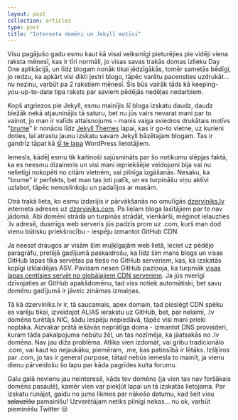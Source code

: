 ```yaml
---
layout: post
collection: articles
type: post
title: "Interneta domēni un Jekyll motīvi"
---
```


Visu pagājušo gadu esmu kaut kā visai veiksmīgi pieturējies pie vidēji viena raksta mēnesī, kas ir tīri normāli, jo visas savas trakās domas izlieku Day One aplikācijā, un līdz blogam nonāk tikai jēdzīgākās, tomēr sametās bēdīgi, jo redzu, ka apkārt visi dikti jestri blogo, tāpēc varētu pacensties uzdrukāt... nu nezinu, varbūt pa 2 rakstiem mēnesī. Šis būs vairāk tāds kā keeping-you-up-to-date tipa raksts par saviem pēdējās nedēļas nedarbiem.

Kopš atgriezos pie Jekyll, esmu mainījis šī bloga izskatu daudz, daudz biežāk nekā atjauninājis tā saturu, bet nu jūs vairs nevarat mani par to vainot, jo man ir valīds attaisnojums - manis vaiga sviedros drukātais motīvs "[brume](https://github.com/aigarsdz/brume "aigarsdz/brume")" ir nonācis līdz [Jekyll Themes](http://jekyllthemes.org "Jekyll Themes") lapai, kas ir go-to vietne, uz kurieni doties, lai atrastu jaunu izskatu savam Jekyll bāzētajam blogam. Tas ir gandrīz tāpat kā [šī te lapa](http://theme.wordpress.com "WordPress Themes for Blogs at WordPress.com") WordPress lietotājiem.

Iemesls, kādēļ esmu tik kaitinoši sajūsmināts par šo notikumu slēpjas faktā, ka es neesmu dizaineris un visi mani iepriekšējie veidojumi bija vai nu nelietīgi nokopēti no citām vietnēm, vai pilnīga izgāšanās. Nesaku, ka "brume" ir perfekts, bet man tas ļoti patīk, un es turpināšu viņu aktīvi uzlabot, tāpēc nenoslinkoju un padalījos ar masām.

Otrā trakā lieta, ko esmu izdarījis ir pārvākšanās no omulīgās [dzerviniks.lv](http://dzerviniks.lv "Aigars Dzerviniks") interneta adreses uz [dzerviniks.com](http://dzerviniks.com "Aigars Dzerviniks"). Pa lielam bloga lasītājiem par to nav jādomā. Abi domēni strādā un turpinās strādāt, vienkārši, mēģinot ielauzties .lv adresē, dusmīgs web serveris jūs padzīs prom uz .com, kurš man dod vienu būtisku priekšrocību - iespēju izmantot GitHub CDN.

Ja neesat draugos ar visām šīm muļķīgajām web lietā, leciet uz pēdējo paragrāfu, pretējā gadījumā paskaidrošu, ka līdz šim mans blogs un visas GitHub lapas tika servētas pa tiešo no GitHub serveriem, kas, kā izskatās kopīgi izklaidējas ASV. Pavisam nesen GitHub paziņoja, ka turpmāk [visas lapas centīsies servēt no globālajiem CDN serveriem](https://github.com/blog/1715-faster-more-awesome-github-pages "Faster, More Awesome GitHub Pages"). Ja jūs mierīgi dzīvojaties ar GitHub apakšdomēnu, tad viss notiek automātiski, bet savu domēnu gadījumā ir jāveic zināmas izmaiņas.

Tā kā dzerviniks.lv ir, tā saucamais, apex domain, tad pieslēgt CDN spēku es varēju tikai, izveidojot ALIAS ierakstu uz GitHub, bet, par nelaimi, .lv domēna turētājs NIC, šādu iespēju nepiedāvā, tāpēc visi mani prieki noplaka. Aizvakar prātā iešāvās neprātīga doma - izmantot DNS provaideri, kuram tāda pakalpojuma nebūtu žēl, un tas nozīmēja, ka jāatsakās no .lv domēna. Nav jau diža problēma. Atlika vien izdomāt, vai gribu tradicionālo .com, vai kaut ko nejaukāku, piemēram, .me, kas patiesībā ir lētāks. Izšķīros par .com, jo tas ir general purpose, tātad nebūs iemesla to mainīt, ja vienu dienu pārveidošu šo lapu par kāda pagrīdes kulta forumu.

Galu galā nevienu jau neinteresē, kāds tev domēns (ja vien tas nav foršākais domēns pasaulē), kamēr vien var piekļūt lapai un tā izskatās lietojama. Par izskatu runājot, gaidu no jums likmes par nākošo datumu, kad šeit visu ~~salauzīšu~~ pamainīšu! Uzvarētājam netiks pilnīgi nekas... nu ok, varbūt pieminēšu Twitter 😒

